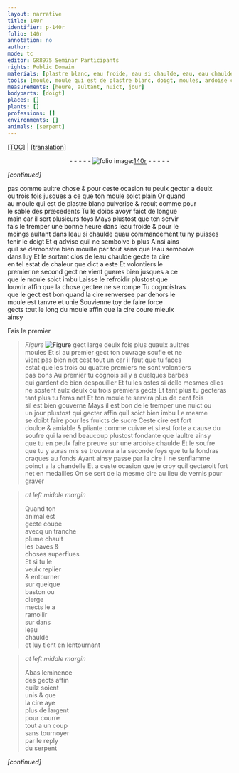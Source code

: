 ```yaml
---
layout: narrative
title: 140r
identifier: p-140r
folio: 140r
annotation: no
author:
mode: tc
editor: GR8975 Seminar Participants
rights: Public Domain
materials: [plastre blanc, eau froide, eau si chaulde, eau, eau chaulde, cire, sucre, cuivre, soufre, ardoise, vernis, argent]
tools: [moule, moule qui est de plastre blanc, doigt, moules, ardoise chaulde, chandelle, tranche plume chault, baston, cierge]
measurements: [heure, aultant, nuict, jour]
bodyparts: [doigt]
places: []
plants: []
professions: []
environments: []
animals: [serpent]
---
```


 <p><a href="{{ site.baseurl }}/diplomatic/">[TOC]</a> | <a href="{{ site.baseurl }}/texts/p-140r_tl/" target="_blank">[translation]</a></p><div class="folio" align="center">- - - - - <a href="http://gallica.bnf.fr/ark:/12148/btv1b10500001g/f285.image" target="_blank"><img src="https://cu-mkp.github.io/2017-workshop-edition/assets/photo-icon.png" alt="folio image: " style="display:inline-block; margin-bottom:-3px;"/>140r</a> - - - - - </div>  
 
*[continued]*
  
 pas co<span class="exp">mm</span>e aultre chose & pour ceste ocasion tu peulx gecter a deulx<br/> ou trois fois jusques a ce que ton <span class="tl">moule</span> soict plain Or quand<br/> au <span class="tl">moule qui est de <span class="m">plastre blanc</span></span> pulverise & recuit co<span class="exp">mm</span>e pour<br/> le sable des præcedents Tu le doibs avoyr faict <span class="tmp">de longue<br/></span> <span class="tmp">main</span> car il sert plusieurs foys Mays plustost que ten servir<br/> fais le tremper une <span class="tmp">bonne <span class="ms">heure</span></span> dans l<span class="m">eau froide</span> & pour <span class="tmp">le<br/></span> <span class="tmp">moings <span class="ms">aultant</span></span> dans l<span class="sn"><span class="m">eau <span class="add">si</span> chaulde</span> quau commancem<span class="exp">ent</span> tu ny puisses<br/> tenir le <span class="tl"><span class="bp">doigt</span></span></span> Et <span class="del">q</span> advise quil <span class="add">ne</span> semboive <span class="del">b</span> plus <span class="del">Ainsi</span> ains<br/> quil se demonstre bien mouille par tout sans que l<span class="m">eau</span> semboive<br/> dans luy Et le sortant clos de l<span class="m">eau chaulde</span> gecte ta <span class="m">cire</span><br/> en tel estat de chaleur que dict a este Et volontiers le<br/> premier ne second gect ne vient gueres bien jusques a ce<br/> que le <span class="tl">moule</span> soict imbu Laisse le refroidir plustost que<br/> louvrir affin que la chose gectee ne se rompe Tu cognoistras<br/> que le gect est bon quand la <span class="m">cire</span> renversee par dehors le<br/> <span class="tl">moule</span> est tanvre et unie Souvienne toy de faire force<br/> gects tout le long du <span class="tl">moule</span> affin que la <span class="m">cire</span> coure mieulx<br/> ainsy 
 
Fais le premier 
> *Figure*
> <a href="https://drive.google.com/open?id=0B9-oNrvWdlO5NFdsdU4tVFgxOTg" target="_blank"><img src="https://cu-mkp.github.io/GR8975-edition/assets/photo-icon.png" alt="Figure" style="display:inline-block; margin-bottom:-3px;"/></a>
 gect large deulx fois plus quaulx aultres<br/> <span class="tl">moules</span> Et si au premier gect ton ouvrage soufle et ne<br/> vient pas bien net <span class="del"><span class="ill"></span></span> cest tout un car il faut que tu faces<br/> estat que les trois ou quattre premiers ne sont volontiers<br/> pas bons Au premier tu cognois sil y a quelques barbes<br/> qui gardent de bien despouiller Et tu les ostes si de<span class="add">lle</span> mesmes elles<br/> ne sostent aulx deulx ou trois premiers gects Et tant plus tu gecteras<br/> tant plus tu feras net Et ton <span class="tl">moule</span> te servira plus de cent fois<br/> sil est bien gouverne Mays il est bon de le tremper une <span class="ms"><span class="tmp">nuict</span></span> ou<br/> un <span class="ms"><span class="tmp">jour</span></span> plustost qui gecter affin quil soict bien imbu Le mesme<br/> se doibt faire pour les fruicts de <span class="m">sucre</span> Ceste <span class="m">cire</span> est fort<br/> doulce & amiable & pliante co<span class="exp">mm</span>e <span class="m">cuivre</span> et si est forte a cause du<br/> <span class="m">soufre</span> qui la rend beaucoup plustost fondante que laultre ainsy<br/> que tu en peulx faire preuve sur une <span class="tl"><span class="m">ardoise</span> chaulde</span> Et le <span class="m">soufre</span><br/> que tu y auras mis se trouvera a la seconde foys que tu la fondras<br/> craques au fonds Ayant ainsy passe par la <span class="m">cire</span> il ne senflamme<br/> poinct a la <span class="tl">chandelle</span> Et a ceste ocasion <span class="del">que</span> je croy quil gecteroit fort<br/> net en medailles On se sert de la mesme <span class="m">cire</span> au lieu de <span class="m">vernis</span> pour graver<span class="ill"></span>
 
> *at left middle margin*
> 
> 
>   Quand ton<br/> animal est<br/> gecte coupe<br/> avecq un <span class="tl">tra<span class="exp">n</span>che<br/> plume chault</span><br/> les baves &<br/> choses superflues<br/> Et si tu le<br/> veulx replier<br/> & entourner<br/> sur quelque<br/> <span class="tl">baston</span> ou<br/> <span class="tl">cierge</span><br/> mects le a<br/> ramollir<br/> <span class="del">sur</span> dans<br/> l<span class="m">eau<br/> chaulde</span><br/> et luy tient en lentourna<span class="exp">n</span>t 
 
> *at left middle margin*
> 
> 
>   Abas leminence<br/> des gects affin<br/> quilz soient<br/> unis & que<br/> la <span class="m">cire</span> aye<br/> plus de l<span class="m">argent</span><br/> pour courre<br/> tout a un coup<br/> sans tournoyer<br/> par le reply<br/> du <span class="al">serpent</span>
 
*[continued]*
 
 